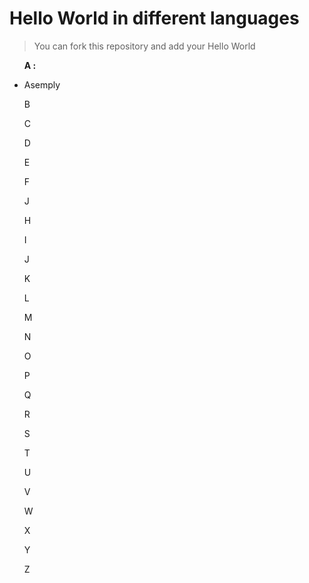 # Hello World in different languages

> You can fork this repository and add your Hello World

<ul>
<p><b>A :</b></p>
<li>Asemply</li>
<p>B</p>
<p>C</p>
<p>D</p>
<p>E</p>
<p>F</p>
<p>J</p>
<p>H</p>
<p>I</p>
<p>J</p>
<p>K</p>
<p>L</p>
<p>M</p>
<p>N</p>
<p>O</p>
<p>P</p>
<p>Q</p>
<p>R</p>
<p>S</p>
<p>T</p>
<p>U</p>
<p>V</p>
<p>W</p>
<p>X</p>
<p>Y</p>
<p>Z</p>
</ul>